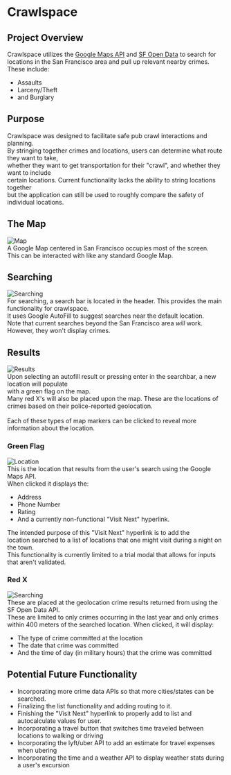 # Crawlspace
## Project Overview
Crawlspace utilizes the [Google Maps API](https://cloud.google.com/maps-platform/)
and [SF Open Data](https://datasf.org/opendata/) to search for\
locations in the San Francisco area and pull up relevant nearby crimes.\
These include:
+ Assaults
+ Larceny/Theft
+ and Burglary  

## Purpose
Crawlspace was designed to facilitate safe pub crawl interactions and planning.\
By stringing together crimes and locations, users can determine what route they want to take,\
whether they want to get transportation for their "crawl", and whether they want to include\
certain locations. Current functionality lacks the ability to string locations together\
but the application can still be used to roughly compare the safety of individual locations.

## The Map
![Map](https://github.com/bshin19/bshin19.github.io/blob/master/global_assets/images/crawlrm.PNG) \
A Google Map centered in San Francisco occupies most of the screen.\
This can be interacted with like any standard Google Map.

## Searching
![Searching](https://github.com/bshin19/bshin19.github.io/blob/master/global_assets/images/crawlrm1.PNG) \
For searching, a search bar is located in the header. This provides the main functionality for crawlspace.\
It uses Google AutoFill to suggest searches near the default location.\
Note that current searches beyond the San Francisco area *will* work. However, they won't display crimes.

## Results
![Results](https://github.com/bshin19/bshin19.github.io/blob/master/global_assets/images/crawlrm2.PNG) \
Upon selecting an autofill result or pressing enter in the searchbar, a new location will populate\
with a green flag on the map.\
Many red X's will also be placed upon the map. These are the locations of crimes based on their police-reported geolocation.\
<br>
Each of these types of map markers can be clicked to reveal more information about the location.

### Green Flag
![Location](https://github.com/bshin19/bshin19.github.io/blob/master/global_assets/images/crawlrm4.PNG) \
This is the location that results from the user's search using the Google Maps API.\
When clicked it displays the:
+ Address
+ Phone Number
+ Rating
+ And a currently non-functional "Visit Next" hyperlink.  

The intended purpose of this "Visit Next" hyperlink is to add the\
location searched to a list of locations that one might visit during a night on the town.\
This functionality is currently limited to a trial modal that allows for inputs that aren't validated. 

### Red X
![Searching](https://github.com/bshin19/bshin19.github.io/blob/master/global_assets/images/crawlrm3.PNG) \
These are placed at the geolocation crime results returned from using the SF Open Data API.\
These are limited to only crimes occurring in the last year and only crimes within 400 meters of the searched location.
When clicked, it will display:
+ The type of crime committed at the location
+ The date that crime was committed
+ And the time of day (in military hours) that the crime was committed  

## Potential Future Functionality
+ Incorporating more crime data APIs so that more cities/states can be searched.
+ Finalizing the list functionality and adding routing to it.
+ Finishing the "Visit Next" hyperlink to properly add to list and autocalculate values for user.
+ Incorporating a travel button that switches time traveled between locations to walking or driving
+ Incorporating the lyft/uber API to add an estimate for travel expenses when ubering
+ Incorporating the time and a weather API to display weather stats during a user's excursion